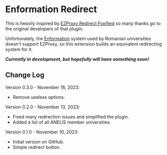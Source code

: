 Enformation Redirect
====================

This is heavily inspired by [EZProxy Redirect Foxified](https://github.com/metronidazole/EZProxyRedirectFoxified)
so many thanks go to the original developers of that plugin.

Unfortunately, the [Enformation](https://www.e-nformation.ro) system used by
Romanian universities doesn't support EZProxy, so this extension builds an
equivalent redirecting system for it.

***Currently in development, but hopefully will have something soon!***

Change Log
----------

Version 0.3.0 - November 18, 2023:
* Remove useless options.

Version 0.2.0 - November 13, 2023:
* Fixed many redirection issues and simplified the plugin.
* Added a list of all ANELIS member universities.

Version 0.1.0 - November 10, 2023:
* Initial version on GitHub.
* Simple redirect button.
